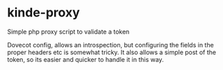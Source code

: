 # kinde-proxy
Simple php proxy script to validate a token

Dovecot config, allows an introspection, but configuring the fields in the
proper headers etc is somewhat tricky.
It also allows a simple post of the token, so its easier and quicker to
handle it in this way.

